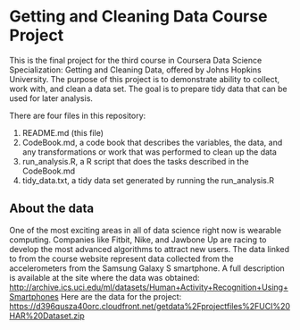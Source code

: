 # Getting and Cleaning Data Course Project
This is the final project for the third course in Coursera Data Science Specialization: Getting and Cleaning Data, offered by Johns Hopkins University. 
The purpose of this project is to demonstrate ability to collect, work with, and clean a data set. 
The goal is to prepare tidy data that can be used for later analysis.

There are four files in this repository:
1. README.md (this file)
2. CodeBook.md, a code book that describes the variables, the data, and any transformations or work that was performed to clean up the data
3. run_analysis.R, a R script that does the tasks described in the CodeBook.md
4. tidy_data.txt, a tidy data set generated by running the run_analysis.R

## About the data
One of the most exciting areas in all of data science right now is wearable computing. Companies like Fitbit, Nike, and Jawbone Up are racing to develop the most advanced algorithms to attract new users. The data linked to from the course website represent data collected from the accelerometers from the Samsung Galaxy S smartphone. A full description is available at the site where the data was obtained:
http://archive.ics.uci.edu/ml/datasets/Human+Activity+Recognition+Using+Smartphones
Here are the data for the project:
https://d396qusza40orc.cloudfront.net/getdata%2Fprojectfiles%2FUCI%20HAR%20Dataset.zip
